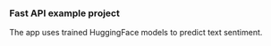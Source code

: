 ### Fast API example project ###
The app uses trained HuggingFace models to predict text sentiment.

